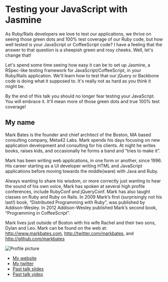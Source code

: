 # Testing your JavaScript with Jasmine

As Ruby/Rails developers we love to test our applications, we thrive on seeing those green dots and 100% test coverage of our Ruby code, but how well tested is your JavaScript or CoffeeScript code? I have a feeling that the answer to that question is a sheepish green and rosy cheeks. Well, let's change that!

Let's spend some time seeing how easy it can be to set up Jasmine, a RSpec-like testing framework for JavaScript/CoffeeScript, in your Ruby/Rails application. We'll learn how to test that our jQuery or Backbone code is doing what it supposed to. It's really not as hard as you think it might be.

By the end of this talk you should no longer fear testing your JavaScript. You will embrace it. It'll mean more of those green dots and true 100% test coverage!


## My name

Mark Bates is the founder and chief architect of the Boston, MA based consulting company, Meta42 Labs. Mark spends his days focusing on new application development and consulting for his clients. At night he writes books, raises kids, and occasionally he forms a band and “tries to make it”.

Mark has been writing web applications, in one form or another, since 1996. His career starting as a UI developer writing HTML and JavaScript applications before moving towards the middle(ware) with Java and Ruby.

Always wanting to share his wisdom, or more correctly just wanting to hear the sound of his own voice, Mark has spoken at several high profile conferences, include RubyConf and jQueryConf. Mark has also taught classes on Ruby and Ruby on Rails. In 2009 Mark’s first (surprisingly not his last!) book, “Distributed Programming with Ruby”, was published by Addison-Wesley. In 2012 Addison-Wesley published Mark’s second book, “Programming in CoffeeScript”.

Mark lives just outside of Boston with his wife Rachel and their two sons, Dylan and Leo. Mark can be found on the web at: http://www.markbates.com, http://twitter.com/markbates, and http://github.com/markbates


![Profile picture](http://www.gravatar.com/avatar/c6f2229ca2c8dcf0176f036508ec2c3b.png?s=512)

- [My website](http://www.metabates.com)
- [My twitter](https://twitter.com/#!/markbates)
- [Past talk slides](http://www.slideshare.net/markykang)
- [Past talk video](http://www.confreaks.com/videos/455-rubyconf2010-far-and-away-a-tour-of-distributed-programming-with-ruby)

